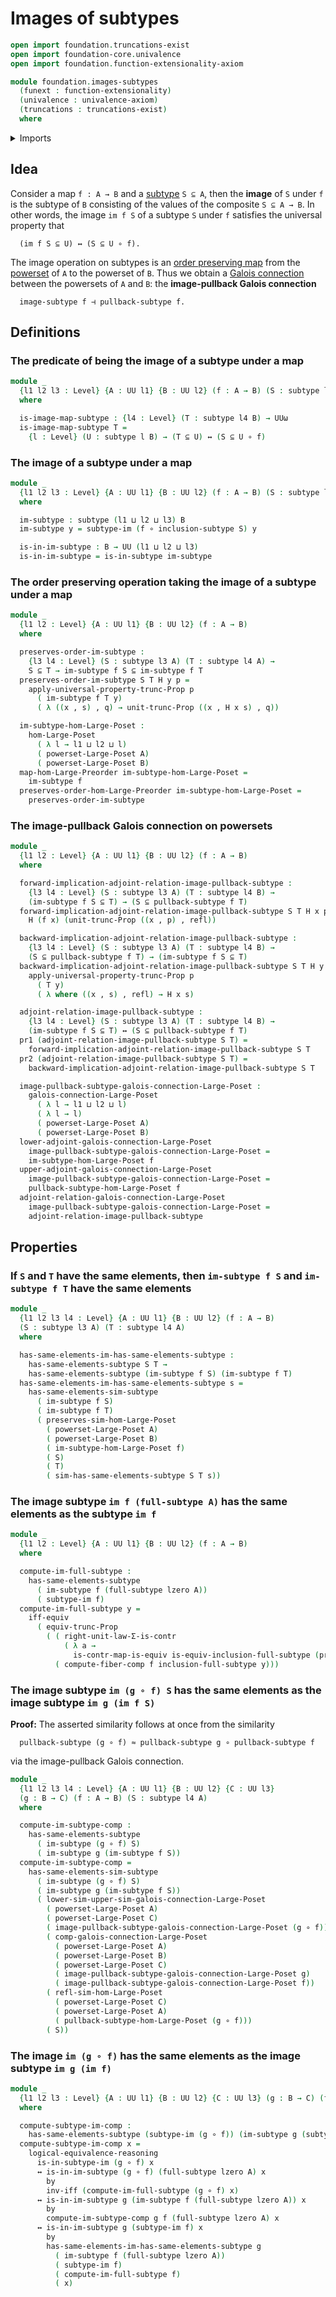 # Images of subtypes

```agda
open import foundation.truncations-exist
open import foundation-core.univalence
open import foundation.function-extensionality-axiom

module foundation.images-subtypes
  (funext : function-extensionality)
  (univalence : univalence-axiom)
  (truncations : truncations-exist)
  where
```

<details><summary>Imports</summary>

```agda
open import foundation.dependent-pair-types
open import foundation.full-subtypes funext univalence truncations
open import foundation.functoriality-propositional-truncation funext univalence truncations
open import foundation.images funext univalence truncations
open import foundation.logical-equivalences funext
open import foundation.powersets funext univalence truncations
open import foundation.propositional-truncations funext univalence
open import foundation.pullbacks-subtypes funext univalence truncations
open import foundation.subtypes funext univalence truncations
open import foundation.type-arithmetic-dependent-pair-types
open import foundation.universe-levels

open import foundation-core.contractible-maps
open import foundation-core.equivalences
open import foundation-core.fibers-of-maps
open import foundation-core.function-types
open import foundation-core.identity-types

open import order-theory.galois-connections-large-posets funext univalence truncations
open import order-theory.order-preserving-maps-large-posets funext univalence truncations
open import order-theory.order-preserving-maps-large-preorders funext univalence truncations
open import order-theory.similarity-of-order-preserving-maps-large-posets funext univalence truncations
```

</details>

## Idea

Consider a map `f : A → B` and a [subtype](foundation-core.subtypes.md) `S ⊆ A`,
then the **image** of `S` under `f` is the subtype of `B` consisting of the
values of the composite `S ⊆ A → B`. In other words, the image `im f S` of a
subtype `S` under `f` satisfies the universal property that

```text
  (im f S ⊆ U) ↔ (S ⊆ U ∘ f).
```

The image operation on subtypes is an
[order preserving map](order-theory.order-preserving-maps-large-posets.md) from
the [powerset](foundation.powersets.md) of `A` to the powerset of `B`. Thus we
obtain a [Galois connection](order-theory.galois-connections-large-posets.md)
between the powersets of `A` and `B`: the **image-pullback Galois connection**

```text
  image-subtype f ⊣ pullback-subtype f.
```

## Definitions

### The predicate of being the image of a subtype under a map

```agda
module _
  {l1 l2 l3 : Level} {A : UU l1} {B : UU l2} (f : A → B) (S : subtype l3 A)
  where

  is-image-map-subtype : {l4 : Level} (T : subtype l4 B) → UUω
  is-image-map-subtype T =
    {l : Level} (U : subtype l B) → (T ⊆ U) ↔ (S ⊆ U ∘ f)
```

### The image of a subtype under a map

```agda
module _
  {l1 l2 l3 : Level} {A : UU l1} {B : UU l2} (f : A → B) (S : subtype l3 A)
  where

  im-subtype : subtype (l1 ⊔ l2 ⊔ l3) B
  im-subtype y = subtype-im (f ∘ inclusion-subtype S) y

  is-in-im-subtype : B → UU (l1 ⊔ l2 ⊔ l3)
  is-in-im-subtype = is-in-subtype im-subtype
```

### The order preserving operation taking the image of a subtype under a map

```agda
module _
  {l1 l2 : Level} {A : UU l1} {B : UU l2} (f : A → B)
  where

  preserves-order-im-subtype :
    {l3 l4 : Level} (S : subtype l3 A) (T : subtype l4 A) →
    S ⊆ T → im-subtype f S ⊆ im-subtype f T
  preserves-order-im-subtype S T H y p =
    apply-universal-property-trunc-Prop p
      ( im-subtype f T y)
      ( λ ((x , s) , q) → unit-trunc-Prop ((x , H x s) , q))

  im-subtype-hom-Large-Poset :
    hom-Large-Poset
      ( λ l → l1 ⊔ l2 ⊔ l)
      ( powerset-Large-Poset A)
      ( powerset-Large-Poset B)
  map-hom-Large-Preorder im-subtype-hom-Large-Poset =
    im-subtype f
  preserves-order-hom-Large-Preorder im-subtype-hom-Large-Poset =
    preserves-order-im-subtype
```

### The image-pullback Galois connection on powersets

```agda
module _
  {l1 l2 : Level} {A : UU l1} {B : UU l2} (f : A → B)
  where

  forward-implication-adjoint-relation-image-pullback-subtype :
    {l3 l4 : Level} (S : subtype l3 A) (T : subtype l4 B) →
    (im-subtype f S ⊆ T) → (S ⊆ pullback-subtype f T)
  forward-implication-adjoint-relation-image-pullback-subtype S T H x p =
    H (f x) (unit-trunc-Prop ((x , p) , refl))

  backward-implication-adjoint-relation-image-pullback-subtype :
    {l3 l4 : Level} (S : subtype l3 A) (T : subtype l4 B) →
    (S ⊆ pullback-subtype f T) → (im-subtype f S ⊆ T)
  backward-implication-adjoint-relation-image-pullback-subtype S T H y p =
    apply-universal-property-trunc-Prop p
      ( T y)
      ( λ where ((x , s) , refl) → H x s)

  adjoint-relation-image-pullback-subtype :
    {l3 l4 : Level} (S : subtype l3 A) (T : subtype l4 B) →
    (im-subtype f S ⊆ T) ↔ (S ⊆ pullback-subtype f T)
  pr1 (adjoint-relation-image-pullback-subtype S T) =
    forward-implication-adjoint-relation-image-pullback-subtype S T
  pr2 (adjoint-relation-image-pullback-subtype S T) =
    backward-implication-adjoint-relation-image-pullback-subtype S T

  image-pullback-subtype-galois-connection-Large-Poset :
    galois-connection-Large-Poset
      ( λ l → l1 ⊔ l2 ⊔ l)
      ( λ l → l)
      ( powerset-Large-Poset A)
      ( powerset-Large-Poset B)
  lower-adjoint-galois-connection-Large-Poset
    image-pullback-subtype-galois-connection-Large-Poset =
    im-subtype-hom-Large-Poset f
  upper-adjoint-galois-connection-Large-Poset
    image-pullback-subtype-galois-connection-Large-Poset =
    pullback-subtype-hom-Large-Poset f
  adjoint-relation-galois-connection-Large-Poset
    image-pullback-subtype-galois-connection-Large-Poset =
    adjoint-relation-image-pullback-subtype
```

## Properties

### If `S` and `T` have the same elements, then `im-subtype f S` and `im-subtype f T` have the same elements

```agda
module _
  {l1 l2 l3 l4 : Level} {A : UU l1} {B : UU l2} (f : A → B)
  (S : subtype l3 A) (T : subtype l4 A)
  where

  has-same-elements-im-has-same-elements-subtype :
    has-same-elements-subtype S T →
    has-same-elements-subtype (im-subtype f S) (im-subtype f T)
  has-same-elements-im-has-same-elements-subtype s =
    has-same-elements-sim-subtype
      ( im-subtype f S)
      ( im-subtype f T)
      ( preserves-sim-hom-Large-Poset
        ( powerset-Large-Poset A)
        ( powerset-Large-Poset B)
        ( im-subtype-hom-Large-Poset f)
        ( S)
        ( T)
        ( sim-has-same-elements-subtype S T s))
```

### The image subtype `im f (full-subtype A)` has the same elements as the subtype `im f`

```agda
module _
  {l1 l2 : Level} {A : UU l1} {B : UU l2} (f : A → B)
  where

  compute-im-full-subtype :
    has-same-elements-subtype
      ( im-subtype f (full-subtype lzero A))
      ( subtype-im f)
  compute-im-full-subtype y =
    iff-equiv
      ( equiv-trunc-Prop
        ( ( right-unit-law-Σ-is-contr
            ( λ a →
              is-contr-map-is-equiv is-equiv-inclusion-full-subtype (pr1 a))) ∘e
          ( compute-fiber-comp f inclusion-full-subtype y)))
```

### The image subtype `im (g ∘ f) S` has the same elements as the image subtype `im g (im f S)`

**Proof:** The asserted similarity follows at once from the similarity

```text
  pullback-subtype (g ∘ f) ≈ pullback-subtype g ∘ pullback-subtype f
```

via the image-pullback Galois connection.

```agda
module _
  {l1 l2 l3 l4 : Level} {A : UU l1} {B : UU l2} {C : UU l3}
  (g : B → C) (f : A → B) (S : subtype l4 A)
  where

  compute-im-subtype-comp :
    has-same-elements-subtype
      ( im-subtype (g ∘ f) S)
      ( im-subtype g (im-subtype f S))
  compute-im-subtype-comp =
    has-same-elements-sim-subtype
      ( im-subtype (g ∘ f) S)
      ( im-subtype g (im-subtype f S))
      ( lower-sim-upper-sim-galois-connection-Large-Poset
        ( powerset-Large-Poset A)
        ( powerset-Large-Poset C)
        ( image-pullback-subtype-galois-connection-Large-Poset (g ∘ f))
        ( comp-galois-connection-Large-Poset
          ( powerset-Large-Poset A)
          ( powerset-Large-Poset B)
          ( powerset-Large-Poset C)
          ( image-pullback-subtype-galois-connection-Large-Poset g)
          ( image-pullback-subtype-galois-connection-Large-Poset f))
        ( refl-sim-hom-Large-Poset
          ( powerset-Large-Poset C)
          ( powerset-Large-Poset A)
          ( pullback-subtype-hom-Large-Poset (g ∘ f)))
        ( S))
```

### The image `im (g ∘ f)` has the same elements as the image subtype `im g (im f)`

```agda
module _
  {l1 l2 l3 : Level} {A : UU l1} {B : UU l2} {C : UU l3} (g : B → C) (f : A → B)
  where

  compute-subtype-im-comp :
    has-same-elements-subtype (subtype-im (g ∘ f)) (im-subtype g (subtype-im f))
  compute-subtype-im-comp x =
    logical-equivalence-reasoning
      is-in-subtype-im (g ∘ f) x
      ↔ is-in-im-subtype (g ∘ f) (full-subtype lzero A) x
        by
        inv-iff (compute-im-full-subtype (g ∘ f) x)
      ↔ is-in-im-subtype g (im-subtype f (full-subtype lzero A)) x
        by
        compute-im-subtype-comp g f (full-subtype lzero A) x
      ↔ is-in-im-subtype g (subtype-im f) x
        by
        has-same-elements-im-has-same-elements-subtype g
          ( im-subtype f (full-subtype lzero A))
          ( subtype-im f)
          ( compute-im-full-subtype f)
          ( x)
```
